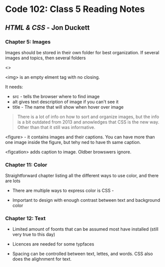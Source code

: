 # Code 102: Class 5 Reading Notes

## *HTML & CSS* - Jon Duckett

### **Chapter 5: Images**

Images should be stored in their own folder for best organization. If several images and topics, then several folders

&lt;&gt;

&lt;img&gt; is an empty elment tag with no closing.

It needs:
* src - tells the browser where to find image
* alt gives text description of image if you can't see it
* title - The name that will show when hover over image

> There is a lot of info on how to sort and organize images, but the info is a bit outdated from 2013 and anowledges that CSS is the new way. Other than that it still was informative.

&lt;figure&gt; - it contains images and their captions. You can have more than one image inside the figure, but tehy ned to have th same caption.

&lt;figcation&gt; adds caption to image. Oldber browswers ignore.

### **Chapter 11: Color**

Straightforward chapter listing all the different ways to use color, and there are lots

* There are multiple ways to express color is CSS - 

* Important to design with enough contrast between text and background color



### **Chapter 12: Text**

* Limited amount of foonts that can be assumed most have installed (still very true to this day)

* Licences are needed for some typfaces

* Spacing can be controlled between text, lettes, and words. CSS also does the alighnment for text. 

